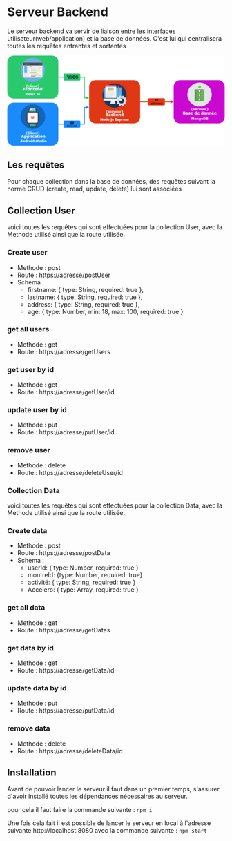 # Serveur Backend

Le serveur backend va servir de liaison entre les interfaces utilisateur(web/application) et la base de données.
C'est lui qui centralisera toutes les requêtes entrantes et sortantes


![structure](./img/structure.png)

## Les requêtes 

Pour chaque collection dans la base de données, des requêtes suivant la norme CRUD (create, read, update, delete) lui sont associées 



## Collection User

voici toutes les requêtes qui sont effectuées pour la collection User, avec la Methode utilisé ainsi que la route utilisée.

### Create user

* Methode : post 
* Route : https://adresse/postUser
* Schema : 
    * firstname: { type: String, required: true },
    * lastname: { type: String, required: true },
    * address: { type: String, required: true },
    * age: { type: Number, min: 18, max: 100, required: true }

### get all users

* Methode : get
* Route : https://adresse/getUsers

### get user by id

* Methode : get
* Route : https://adresse/getUser/id

### update user by id

* Methode : put
* Route : https://adresse/putUser/id

### remove user

* Methode : delete
* Route : https://adresse/deleteUser/id




### Collection Data

voici toutes les requêtes qui sont effectuées pour la collection Data, avec la Methode utilisé ainsi que la route utilisée.

### Create data

* Methode : post 
* Route : https://adresse/postData
* Schema : 
    * userId: { type: Number, required: true } 
    * montreId: {type: Number, required: true}
    * activité: { type: String, required: true }
    * Accelero: { type: Array, required: true }

### get all data

* Methode : get
* Route : https://adresse/getDatas

### get data by id

* Methode : get
* Route : https://adresse/getData/id

### update data by id

* Methode : put
* Route : https://adresse/putData/id

### remove data

* Methode : delete
* Route : https://adresse/deleteData/id




## Installation

Avant de pouvoir lancer le serveur il faut dans un premier temps, s'assurer d'avoir installé toutes les dépendances nécessaires au serveur.

pour cela il faut faire la commande suivante : `npm i`

Une fois cela fait il est possible de lancer le serveur en local à l'adresse suivante http://localhost:8080 avec la commande suivante : `npm start`